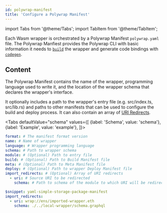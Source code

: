 ```yaml
---
id: polywrap-manifest
title: 'Configure a Polywrap Manifest'
---
```


import Tabs from '@theme/Tabs';
import TabItem from '@theme/TabItem';

Each Wasm wrapper is orchestrated by a Polywrap Manifest `polywrap.yaml` file. 
The Polywrap Manfiest provides the Polywrap CLI with basic information it needs to [`build`](../../reference/cli/commands/build) the wrapper
and generate code bindings with [`codegen`](../../reference/cli/commands/codegen).

## Content

The Polywrap Manifest contains the name of the wrapper, programming language used to write it, 
and the location of the wrapper schema that declares the wrapper's interface. 

It optionally includes a path to the wrapper's entry file (e.g. src/index.ts, src/lib.rs)
and paths to other manifests that can be used to configure the build and deploy process.
It can also contain an array of [URI Redirects](/tutorials/understanding-uri-redirects).

<Tabs
defaultValue="schema"
values={[
{label: 'Schema', value: 'schema'},
{label: 'Example', value: 'example'},
]}>
<TabItem value="schema">

```yaml
format: # The manifest format version
name: # Name of wrapper
language: # Wrapper programming language
schema: # Path to wrapper schema
module: # (Optional) Path to entry file
build: # (Optional) Path to Build Manifest file
meta: # (Optional) Path to Meta Manifest file
deploy: # (Optional) Path to wrapper Deploy Manifest file
import_redirects: # (Optional) Array of URI redirects
  - uri: # Source URI to be redirected
    schema: # Path to schema of the module to which URI will be redirected
```

</TabItem>
<TabItem value="example">

```yaml
$snippet: yaml-simple-storage-package-manifest
import_redirects:
  - uri: wrap://ens/imported-wrapper.eth
    schema: ./../local-wrapper/schema.graphql
```
</TabItem>
</Tabs>